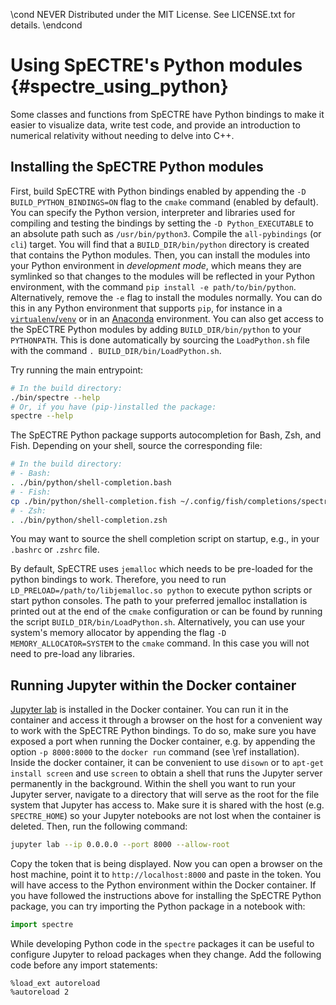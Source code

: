 \cond NEVER
Distributed under the MIT License.
See LICENSE.txt for details.
\endcond
# Using SpECTRE's Python modules {#spectre_using_python}

Some classes and functions from SpECTRE have Python bindings to make it easier
to visualize data, write test code, and provide an introduction to numerical
relativity without needing to delve into C++.

## Installing the SpECTRE Python modules

First, build SpECTRE with Python bindings enabled by appending the
`-D BUILD_PYTHON_BINDINGS=ON` flag to the `cmake` command (enabled by default).
You can specify the
Python version, interpreter and libraries used for compiling and testing the
bindings by setting the `-D Python_EXECUTABLE` to an absolute path such as
`/usr/bin/python3`. Compile the `all-pybindings` (or `cli`) target. You will
find that a `BUILD_DIR/bin/python` directory is created that contains the
Python modules. Then, you can install the modules into your Python environment
in _development mode_, which means they are symlinked so that changes to the
modules will be reflected in your Python environment, with the command
`pip install -e path/to/bin/python`. Alternatively, remove the `-e` flag to
install the modules normally. You can do this in any Python environment that
supports `pip`, for instance in a
[`virtualenv`/`venv`](https://docs.python.org/3/tutorial/venv.html) or in an
[Anaconda](https://www.anaconda.com/distribution/) environment. You can also get
access to the SpECTRE Python modules by adding  `BUILD_DIR/bin/python` to your
`PYTHONPATH`. This is done automatically by sourcing the `LoadPython.sh` file
with the command `. BUILD_DIR/bin/LoadPython.sh`.

Try running the main entrypoint:

```sh
# In the build directory:
./bin/spectre --help
# Or, if you have (pip-)installed the package:
spectre --help
```

The SpECTRE Python package supports autocompletion for Bash, Zsh, and Fish.
Depending on your shell, source the corresponding file:

```sh
# In the build directory:
# - Bash:
. ./bin/python/shell-completion.bash
# - Fish:
cp ./bin/python/shell-completion.fish ~/.config/fish/completions/spectre.fish
# - Zsh:
. ./bin/python/shell-completion.zsh
```

You may want to source the shell completion script on startup, e.g., in your
`.bashrc` or `.zshrc` file.

By default, SpECTRE uses
`jemalloc` which needs to be pre-loaded for the python bindings to work.
Therefore, you need to run `LD_PRELOAD=/path/to/libjemalloc.so python`
to execute python scripts or start python consoles. The path to your preferred
jemalloc installation is printed out at the end of the `cmake`
configuration or can be found by running the script
`BUILD_DIR/bin/LoadPython.sh`. Alternatively, you can use your system's memory
allocator by appending the flag `-D MEMORY_ALLOCATOR=SYSTEM` to the `cmake`
command. In this case you will not need to pre-load any libraries.

## Running Jupyter within the Docker container

[Jupyter lab](https://jupyterlab.readthedocs.io/) is installed in the Docker
container. You can run it in the container and access it through a browser on
the host for a convenient way to work with the SpECTRE Python bindings. To do
so, make sure you have exposed a port when running the Docker container, e.g.
by appending the option `-p 8000:8000` to the `docker run` command (see
\ref installation). Inside the docker container, it can be convenient to
use `disown` or to `apt-get install screen` and use `screen` to obtain a shell
that runs the Jupyter server permanently in the background. Within the shell you
want to run your Jupyter server, navigate to a directory that will serve as the
root for the file system that Jupyter has access to. Make sure it is shared with
the host (e.g. `SPECTRE_HOME`) so your Jupyter notebooks are not lost when the
container is deleted. Then, run the following command:

```sh
jupyter lab --ip 0.0.0.0 --port 8000 --allow-root
```

Copy the token that is being displayed. Now you can open a browser on the host
machine, point it to `http://localhost:8000` and paste in the token. You will
have access to the Python environment within the Docker container. If you have
followed the instructions above for installing the SpECTRE Python package,
you can try importing the Python package in a notebook with:

```py
import spectre
```

While developing Python code in the `spectre` packages it can be useful to
configure Jupyter to reload packages when they change. Add the following code
before any import statements:

```
%load_ext autoreload
%autoreload 2
```
